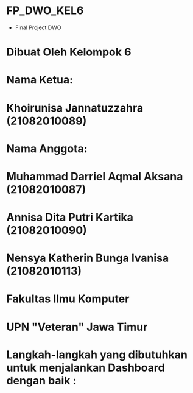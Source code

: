 # FP_DWO_KEL6
- Final Project DWO 
# Dibuat Oleh Kelompok 6
# Nama Ketua:
# Khoirunisa Jannatuzzahra			(21082010089) 
# Nama Anggota:
# Muhammad Darriel Aqmal Aksana		(21082010087) 
# Annisa Dita Putri Kartika 			(21082010090) 
# Nensya Katherin Bunga Ivanisa	 	(21082010113)
# Fakultas Ilmu Komputer
# UPN "Veteran" Jawa Timur

# Langkah-langkah yang dibutuhkan untuk menjalankan Dashboard dengan baik :
